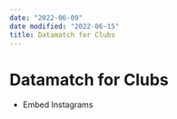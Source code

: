 ```yaml
---
date: "2022-06-09"
date modified: "2022-06-15"
title: Datamatch for Clubs
---
```


# Datamatch for Clubs
- Embed Instagrams
